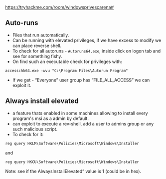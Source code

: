 https://tryhackme.com/room/windowsprivescarena#
## Auto-runs
- Files that run automatically.
- Can be running with elevated privileges, if we have excess to modify we can place reverse shell.
- To check for all autoruns - `Autoruns64.exe`, inside click on logon tab and see for something fishy.
- On find such an executable check for privileges with: 
```
accesschk64.exe -wvu "C:\Program Files\Autorun Program"
```
- If we get - “Everyone” user group has “FILE_ALL_ACCESS” we can exploit it.

## Always install elevated
- a feature thats enabled in some machines allowing to install every program's msi as a admin by default.
- can exploit to execute a rev-shell, add a user to admins group or any such malicious script.
- To check for it:
```
reg query HKLM\Software\Policies\Microsoft\Windows\Installer
```
and
```
reg query HKCU\Software\Policies\Microsoft\Windows\Installer
```
Note: see if the AlwaysInstallElevated” value is 1 (could be in hex).
